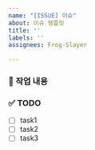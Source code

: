 ```yaml
---
name: "[ISSUE] 이슈"
about: 이슈 템플릿
title: ''
labels: ''
assignees: Frog-Slayer

---
```


### 📝 작업 내용
<!-- 작업 내용에 대한 간단한 설명 -->


### ✅ TODO
- [ ] task1
- [ ] task2
- [ ] task3
